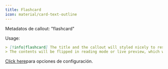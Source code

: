 ```yaml
---
title: Flashcard
icon: material/card-text-outline
---
```


Metadatos de callout: "flashcard"

Usage:
```md
> [!info|flashcard] The title and the callout will styled nicely to resemble a card
> The contents will be flipped in reading mode or live preview, which will show on hover
```

[Click here](。/Style-Settings/Editor/Callouts/index.md#flashcard-callout)para opciones de configuración.